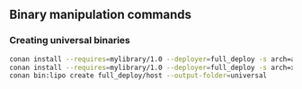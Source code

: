 ## Binary manipulation commands

### Creating universal binaries

```bash
conan install --requires=mylibrary/1.0 --deployer=full_deploy -s arch=armv8
conan install --requires=mylibrary/1.0 --deployer=full_deploy -s arch=x86_64
conan bin:lipo create full_deploy/host --output-folder=universal
```
